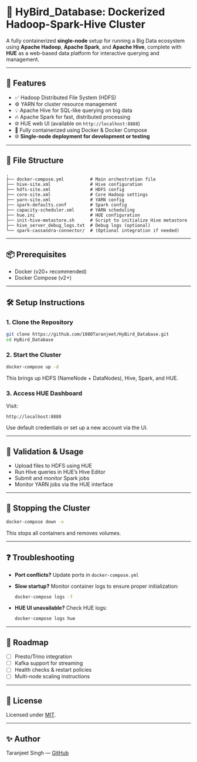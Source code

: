 # 🐘 HyBird\_Database: Dockerized Hadoop-Spark-Hive Cluster

A fully containerized **single-node** setup for running a Big Data ecosystem using **Apache Hadoop**, **Apache Spark**, and **Apache Hive**, complete with **HUE** as a web-based data platform for interactive querying and management.

---

## 🚀 Features

* ✅ Hadoop Distributed File System (HDFS)
* ⚙️ YARN for cluster resource management
* 💡 Apache Hive for SQL-like querying on big data
* 🔥 Apache Spark for fast, distributed processing
* 🌐 HUE web UI (available on `http://localhost:8888`)
* 🐳 Fully containerized using Docker & Docker Compose
* 🌐 **Single-node deployment for development or testing**

---

## 📁 File Structure

```
.
├── docker-compose.yml          # Main orchestration file
├── hive-site.xml               # Hive configuration
├── hdfs-site.xml               # HDFS config
├── core-site.xml               # Core Hadoop settings
├── yarn-site.xml               # YARN config
├── spark-defaults.conf         # Spark config
├── capacity-scheduler.xml      # YARN scheduling
├── hue.ini                     # HUE configuration
├── init-hive-metastore.sh      # Script to initialize Hive metastore
├── hive_server_debug_logs.txt  # Debug logs (optional)
└── spark-cassandra-connector/  # (Optional integration if needed)
```

---

## 📦 Prerequisites

* Docker (v20+ recommended)
* Docker Compose (v2+)

---

## 🛠️ Setup Instructions

### 1. Clone the Repository

```bash
git clone https://github.com/1080Taranjeet/HyBird_Database.git
cd HyBird_Database
```

### 2. Start the Cluster

```bash
docker-compose up -d
```

This brings up HDFS (NameNode + DataNodes), Hive, Spark, and HUE.

### 3. Access HUE Dashboard

Visit:

```
http://localhost:8888
```

Use default credentials or set up a new account via the UI.

---

## 🧲 Validation & Usage

* Upload files to HDFS using HUE
* Run Hive queries in HUE’s Hive Editor
* Submit and monitor Spark jobs
* Monitor YARN jobs via the HUE interface

---

## 🐳 Stopping the Cluster

```bash
docker-compose down -v
```

This stops all containers and removes volumes.

---

## ❓ Troubleshooting

* **Port conflicts?** Update ports in `docker-compose.yml`
* **Slow startup?** Monitor container logs to ensure proper initialization:

  ```bash
  docker-compose logs -f
  ```
* **HUE UI unavailable?** Check HUE logs:

  ```bash
  docker-compose logs hue
  ```

---

## 🧠 Roadmap

* [ ] Presto/Trino integration
* [ ] Kafka support for streaming
* [ ] Health checks & restart policies
* [ ] Multi-node scaling instructions

---

## 📜 License

Licensed under [MIT](LICENSE).

---

## ✨ Author

Taranjeet Singh — [GitHub](https://github.com/1080Taranjeet)
